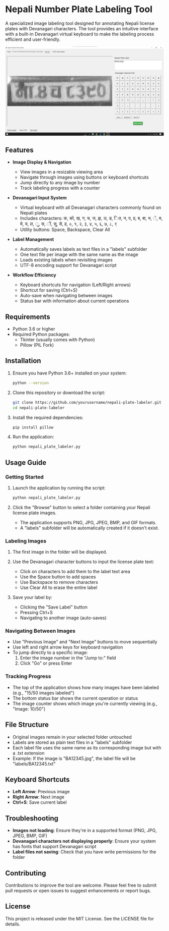 # Nepali Number Plate Labeling Tool

A specialized image labeling tool designed for annotating Nepali license plates with Devanagari characters. The tool provides an intuitive interface with a built-in Devanagari virtual keyboard to make the labeling process efficient and user-friendly.

![Nepali Number Plate Labeler Screenshot](images/screenshot.png)

## Features

- **Image Display & Navigation**
  - View images in a resizable viewing area
  - Navigate through images using buttons or keyboard shortcuts
  - Jump directly to any image by number
  - Track labeling progress with a counter

- **Devanagari Input System**
  - Virtual keyboard with all Devanagari characters commonly found on Nepali plates
  - Includes characters: क, को, ख, ग, च, ज, झ, ञ, ड, ित, न, प, प्र, ब, बा, भ, े, म, मे, य, ल, ु, स, ी, सु, से, ह, ०, १, २, ३, ४, ५, ६, ७, ८, ९
  - Utility buttons: Space, Backspace, Clear All

- **Label Management**
  - Automatically saves labels as text files in a "labels" subfolder
  - One text file per image with the same name as the image
  - Loads existing labels when revisiting images
  - UTF-8 encoding support for Devanagari script

- **Workflow Efficiency**
  - Keyboard shortcuts for navigation (Left/Right arrows)
  - Shortcut for saving (Ctrl+S)
  - Auto-save when navigating between images
  - Status bar with information about current operations

## Requirements

- Python 3.6 or higher
- Required Python packages:
  - Tkinter (usually comes with Python)
  - Pillow (PIL Fork)

## Installation

1. Ensure you have Python 3.6+ installed on your system:
   ```bash
   python --version
   ```

2. Clone this repository or download the script:
   ```bash
   git clone https://github.com/yourusername/nepali-plate-labeler.git
   cd nepali-plate-labeler
   ```

3. Install the required dependencies:
   ```bash
   pip install pillow
   ```

4. Run the application:
   ```bash
   python nepali_plate_labeler.py
   ```

## Usage Guide

### Getting Started

1. Launch the application by running the script:
   ```bash
   python nepali_plate_labeler.py
   ```

2. Click the "Browse" button to select a folder containing your Nepali license plate images.
   - The application supports PNG, JPG, JPEG, BMP, and GIF formats.
   - A "labels" subfolder will be automatically created if it doesn't exist.

### Labeling Images

1. The first image in the folder will be displayed.
2. Use the Devanagari character buttons to input the license plate text:
   - Click on characters to add them to the label text area
   - Use the Space button to add spaces
   - Use Backspace to remove characters
   - Use Clear All to erase the entire label

3. Save your label by:
   - Clicking the "Save Label" button
   - Pressing Ctrl+S
   - Navigating to another image (auto-saves)

### Navigating Between Images

- Use "Previous Image" and "Next Image" buttons to move sequentially
- Use left and right arrow keys for keyboard navigation
- To jump directly to a specific image:
  1. Enter the image number in the "Jump to:" field
  2. Click "Go" or press Enter

### Tracking Progress

- The top of the application shows how many images have been labeled (e.g., "15/50 images labeled")
- The bottom status bar shows the current operation or status
- The image counter shows which image you're currently viewing (e.g., "Image: 10/50")

## File Structure

- Original images remain in your selected folder untouched
- Labels are stored as plain text files in a "labels" subfolder
- Each label file uses the same name as its corresponding image but with a .txt extension
- Example: If the image is "BA12345.jpg", the label file will be "labels/BA12345.txt"

## Keyboard Shortcuts

- **Left Arrow**: Previous image
- **Right Arrow**: Next image
- **Ctrl+S**: Save current label

## Troubleshooting

- **Images not loading**: Ensure they're in a supported format (PNG, JPG, JPEG, BMP, GIF)
- **Devanagari characters not displaying properly**: Ensure your system has fonts that support Devanagari script
- **Label files not saving**: Check that you have write permissions for the folder

## Contributing

Contributions to improve the tool are welcome. Please feel free to submit pull requests or open issues to suggest enhancements or report bugs.

## License

This project is released under the MIT License. See the LICENSE file for details.